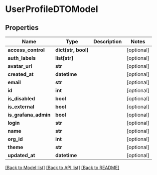 # UserProfileDTOModel

## Properties
Name | Type | Description | Notes
------------ | ------------- | ------------- | -------------
**access_control** | **dict(str, bool)** |  | [optional] 
**auth_labels** | **list[str]** |  | [optional] 
**avatar_url** | **str** |  | [optional] 
**created_at** | **datetime** |  | [optional] 
**email** | **str** |  | [optional] 
**id** | **int** |  | [optional] 
**is_disabled** | **bool** |  | [optional] 
**is_external** | **bool** |  | [optional] 
**is_grafana_admin** | **bool** |  | [optional] 
**login** | **str** |  | [optional] 
**name** | **str** |  | [optional] 
**org_id** | **int** |  | [optional] 
**theme** | **str** |  | [optional] 
**updated_at** | **datetime** |  | [optional] 

[[Back to Model list]](../README.md#documentation-for-models) [[Back to API list]](../README.md#documentation-for-api-endpoints) [[Back to README]](../README.md)



